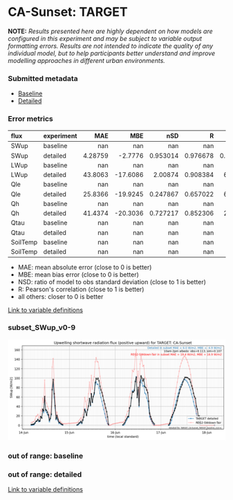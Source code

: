 # CA-Sunset: TARGET

**NOTE:** *Results presented here are highly dependent on how models are configured in this experiment and may be subject to variable output formatting errors. Results are not intended to indicate the quality of any individual model, but to help participants better understand and improve modelling approaches in different urban environments.*

### Submitted metadata

- [Baseline](TARGET_CA-Sunset_baseline_attrs.md)
- [Detailed](TARGET_CA-Sunset_detailed_attrs.md)

### Error metrics

| flux     | experiment   |       MAE |      MBE |        nSD |          R |        5th |      95th |      RMSE |      cRMSE |     AMBE |       1-nSD |         1-R |     nSkewness |   nKurtosis |     Overlap |
|:---------|:-------------|----------:|---------:|-----------:|-----------:|-----------:|----------:|----------:|-----------:|---------:|------------:|------------:|--------------:|------------:|------------:|
| SWup     | baseline     | nan       | nan      | nan        | nan        | nan        | nan       | nan       | nan        | nan      | nan         | nan         | nan           |  nan        | nan         |
| SWup     | detailed     |   4.28759 |  -2.7776 |   0.953014 |   0.976678 |   0.763723 |   5.29646 |   6.67147 |   0.216009 |   2.7776 |   0.0469843 |   0.023322  |   0.000793302 |    0.488251 |   0.0763973 |
| LWup     | baseline     | nan       | nan      | nan        | nan        | nan        | nan       | nan       | nan        | nan      | nan         | nan         | nan           |  nan        | nan         |
| LWup     | detailed     |  43.8063  | -17.6086 |   2.00874  |   0.908384 |  67.1408   |  58.1187  |  52.3561  |   1.17713  |  17.6086 |   1.00874   |   0.0916163 |   0.157914    |    1.48218  |   0.433482  |
| Qle      | baseline     | nan       | nan      | nan        | nan        | nan        | nan       | nan       | nan        | nan      | nan         | nan         | nan           |  nan        | nan         |
| Qle      | detailed     |  25.8366  | -19.9245 |   0.247867 |   0.657022 |   6.78957  |  86.6757  |  43.8774  |   0.857747 |  19.9245 |   0.752133  |   0.342978  |   0.365386    |    0.887467 |   0.227724  |
| Qh       | baseline     | nan       | nan      | nan        | nan        | nan        | nan       | nan       | nan        | nan      | nan         | nan         | nan           |  nan        | nan         |
| Qh       | detailed     |  41.4374  | -20.3036 |   0.727217 |   0.852306 |  23.2233   |  90.4017  |  59.2239  |   0.537794 |  20.3036 |   0.272786  |   0.147694  |   0.316396    |    0.689252 |   0.277941  |
| Qtau     | baseline     | nan       | nan      | nan        | nan        | nan        | nan       | nan       | nan        | nan      | nan         | nan         | nan           |  nan        | nan         |
| Qtau     | detailed     | nan       | nan      | nan        | nan        | nan        | nan       | nan       | nan        | nan      | nan         | nan         | nan           |  nan        | nan         |
| SoilTemp | baseline     | nan       | nan      | nan        | nan        | nan        | nan       | nan       | nan        | nan      | nan         | nan         | nan           |  nan        | nan         |
| SoilTemp | detailed     | nan       | nan      | nan        | nan        | nan        | nan       | nan       | nan        | nan      | nan         | nan         | nan           |  nan        | nan         |

 - MAE: mean absolute error (close to 0 is better)
 - MBE: mean bias error (close to 0 is better)
 - NSD: ratio of model to obs standard deviation (close to 1 is better)
 - R: Pearson's correlation (close to 1 is better)
 - all others: closer to 0 is better

[Link to variable definitions](../modelattrs/variable_definitions.md)

### <a name="subset_swup_v0-9"></a>subset_SWup_v0-9
[![TARGET_CA-Sunset_subset_SWup_v0-9.png](TARGET_CA-Sunset_subset_SWup_v0-9.png)](TARGET_CA-Sunset_subset_SWup_v0-9.png)

### out of range: baseline


### out of range: detailed



[Link to variable definitions](../modelattrs/variable_definitions.md)

